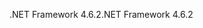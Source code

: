 <span data-ttu-id="eeced-101">.NET Framework 4.6.2</span><span class="sxs-lookup"><span data-stu-id="eeced-101">.NET Framework 4.6.2</span></span>